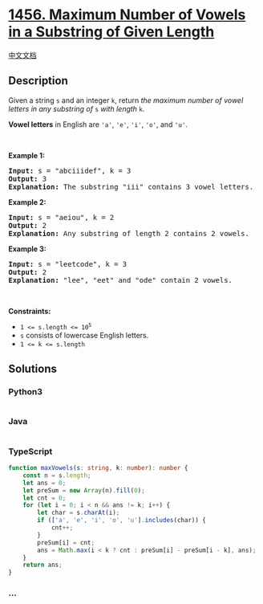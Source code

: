 # [1456. Maximum Number of Vowels in a Substring of Given Length](https://leetcode.com/problems/maximum-number-of-vowels-in-a-substring-of-given-length)

[中文文档](/solution/1400-1499/1456.Maximum%20Number%20of%20Vowels%20in%20a%20Substring%20of%20Given%20Length/README.md)

## Description

<p>Given a string <code>s</code> and an integer <code>k</code>, return <em>the maximum number of vowel letters in any substring of </em><code>s</code><em> with length </em><code>k</code>.</p>

<p><strong>Vowel letters</strong> in English are <code>&#39;a&#39;</code>, <code>&#39;e&#39;</code>, <code>&#39;i&#39;</code>, <code>&#39;o&#39;</code>, and <code>&#39;u&#39;</code>.</p>

<p>&nbsp;</p>
<p><strong>Example 1:</strong></p>

<pre>
<strong>Input:</strong> s = &quot;abciiidef&quot;, k = 3
<strong>Output:</strong> 3
<strong>Explanation:</strong> The substring &quot;iii&quot; contains 3 vowel letters.
</pre>

<p><strong>Example 2:</strong></p>

<pre>
<strong>Input:</strong> s = &quot;aeiou&quot;, k = 2
<strong>Output:</strong> 2
<strong>Explanation:</strong> Any substring of length 2 contains 2 vowels.
</pre>

<p><strong>Example 3:</strong></p>

<pre>
<strong>Input:</strong> s = &quot;leetcode&quot;, k = 3
<strong>Output:</strong> 2
<strong>Explanation:</strong> &quot;lee&quot;, &quot;eet&quot; and &quot;ode&quot; contain 2 vowels.
</pre>

<p>&nbsp;</p>
<p><strong>Constraints:</strong></p>

<ul>
	<li><code>1 &lt;= s.length &lt;= 10<sup>5</sup></code></li>
	<li><code>s</code> consists of lowercase English letters.</li>
	<li><code>1 &lt;= k &lt;= s.length</code></li>
</ul>

## Solutions

<!-- tabs:start -->

### **Python3**

```python

```

### **Java**

```java

```

### **TypeScript**

```ts
function maxVowels(s: string, k: number): number {
    const n = s.length;
    let ans = 0;
    let preSum = new Array(n).fill(0);
    let cnt = 0;
    for (let i = 0; i < n && ans != k; i++) {
        let char = s.charAt(i);
        if (['a', 'e', 'i', 'o', 'u'].includes(char)) {
            cnt++;
        }
        preSum[i] = cnt;
        ans = Math.max(i < k ? cnt : preSum[i] - preSum[i - k], ans);
    }
    return ans;
}
```

### **...**

```

```

<!-- tabs:end -->
